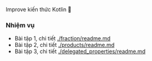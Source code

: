 Improve kiến thức Kotlin 💪

### Nhiệm vụ

- Bài tập 1, chi tiết [./fraction/readme.md](./fraction/readme.md)
- Bài tập 2, chi tiết [./products/readme.md](./products/readme.md)
- Bài tập 3, chi tiết [./delegated_properties/readme.md](./delegated_properties/readme.md)